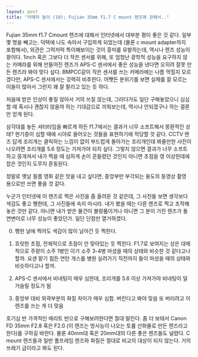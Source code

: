 ```yaml
---
layout: post
title: "카메라 놀이 (10); Fujian 35mm f1.7 C mount 렌즈에 관해서.."
---
```



Fujian 35mm f1.7 Cmount 렌즈에 대해서 인터넷에서 대부분 평이 좋은 것 같다. 일부 몇 명을 빼고는. 덕택에 나도 속아서 구입하게 되었는데 (물론 c mount adapter까지 포함해서), 외관은 그럭저럭 특이해보이는 것이 흥미를 유발하는데, 역시나 렌즈 성능이 꽝이다. 1inch 혹은 그보다 더 작은 센서를 위해, 또 엄청난 광학적 성능을 요구하지 않는 카메라를 위해 만들어진 렌즈가 APS-C 센서에서 좋은 성능을 낸다면 오히려 잘못 만든 렌즈라 봐야 맞다 싶다. BMPCC같이 작은 센서를 쓰는 카메라에는 나름 먹힐지 모르겠다만, APS-C 센서에서는 강력히 비추한다. 어쨋든 분위기를 보면 실체를 잘 모르는 이들이 많아서 그런지 꽤 잘 팔리고 있는 듯 하다. 




처음에 받은 인상이 좋질 않아서 거의 쓰질 않는데, 그러다가도 일단 구해놓았으니 심심할 때 혹시나 괜찮지 않을까 하는 기대감으로 끼워보는데, 역시나 안되겠구나 하는 결론만 얻게 된다. 




삼각대를 놓든 셔터타임을 빠르게 하든 f1.7에서는 결과가 너무 소프트해서 몽환적인 상태? 현기증이 심할 때에 시야로 들어오는 것들을 표현하기에 적당할 것 같다. CCTV 렌즈 답게 조리개는 클릭하는 느낌이 없이 부드럽게 돌아가는 조리개인데 봐줄만한 사진이 나오려면 조리개를 5.6 정도는 가져가야 되지 싶다. 그렇지 않으면 결과가 너무 소프트하고 뭉개져서 내가 찍을 때 심하게 손이 흔들렸던 것인지 아니면 초점을 영 이상한데에 잡은 것인지 도무지 혼동된다.




정말로 옛날 필름 영화 같은 맛을 내고 싶다면, 중앙부만 부각되는 용도의 동영상 촬영 용으로만 쓰면 좋을 것 같다. 




누군가 인터넷에 이 렌즈로 찍은 사진을 좀 올려둔 것 같은데, 그 사진들 보면 생각보다 색감도 좋고 쨍한데, 그 사진들에 속지 마시라. 내가 봤을 때는 다른 렌즈로 찍고 조작해놓은 것만 같다. 아니면 내가 받은 물건이 불량품이거나 아니면 그 분이 가진 렌즈가 돌연변이로 너무 성능이 좋았던가. 일단 단점만 열거하겠다. 




0) 쨍한 날에 찍어도 색감이 많이 날아간 듯 찍힌다. 

1) 흐릿한 초점, 전체적으로 초점이 안 맞아있는 듯 찍힌다. F1.7로 보여지는 상은 대체적으로 주량이 소주 1병인 이가 소주 3-4병 마셨을 때의 상태와 비슷한 것 같다고나 할까. 요샌 맡기 힘든 연탄 개스를 병원 실려가기 직전까지 들이 마셨을 때의 상태와 비슷하다고나 할까.

2) APS-C 센서에서 비네팅이 매우 심한데, 조리개를 5.6 이상 가져가야 비네팅이 덜 거슬릴 정도가 됨

3) 중앙부 대비 외곽부분의 화질 차이가 매우 심함. 버린다고 봐야 맞음 또 버리려고 이 렌즈를 쓰는 게 더 맞음




호기심 반 가격적인 매리트 반으로 구해보려한다면 절대 말린다. 좀 더 보태서 Canon FD 35mm F2.8 혹은 F2.0 (이 렌즈는 방사능이 나오는 토륨 산화물로 만든 렌즈라고 한다)를 구하길 바란다. 물론 40mm대 혹은 20mm대의 다른 좋은 렌즈들도 널렸다. C mount 렌즈들과 일반 풀프레임 렌즈와 화질은 절대로 비교의 대상이 되지 않는다. 거의 쓰레기 급이라고 봐도 된다.






